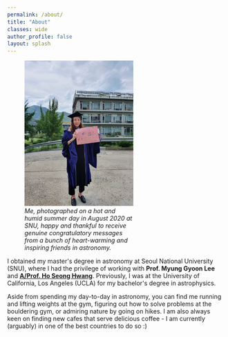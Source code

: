```yaml
---
permalink: /about/
title: "About"
classes: wide
author_profile: false
layout: splash
---
```


<figure style="width: 50%" class="align-right">
  <a href="/assets/images/IMG_1670.JPG" title="SNU grad photo" alt="SNU graduation photo">
  <img src="/assets/images/IMG_1670.JPG" alt=""></a>
  <figcaption> <i> Me, photographed on a hot and humid summer day in August 2020 at SNU, happy and thankful to receive genuine congratulatory messages from a bunch of heart-warming and inspiring friends in astronomy. </i> </figcaption>
</figure>

<!-- "Where are you from?" is a question I have always had trouble answering, as a simple and short answer does not fully encapsulate who I am. Born in London and raised in Hong Kong as a Korean national, I grew up as a third culture kid, trying to assimilate myself in a broad range of cultures - Korean, Western, and Hong Kong. My ventures into astronomy had simple beginnings with an admiration of the HST images of the solar system, nebulae, and galaxies - one of my favorite pastimes was to sit in my room, reading through multiple astronomy books. You could even say that my determination to gain a more in-depth understanding of these majestic structures led me on a journey around the globe, starting with an undergraduate program in astrophysics at the University of California, Los Angeles (UCLA). I then had the opportunity to spend some time in Korea, where I not only improved my Korean and gained a better understanding of Korean culture, but also delved deeper as a researcher in a master's program in astronomy at Seoul National University (SNU), where I had the privilege of working with **Prof. Myung Gyoon Lee** and [**A/Prof. Ho Seong Hwang**](https://hwanghs.github.io/). I have now found myself as a PhD candidate in Australia, at the Australian National University (ANU). Studying astronomy has not only made me feel humble about my existence within the immeasurable volume of the universe, but also helped me broaden my perspectives by introducing me to a diverse pool of inspiring individuals with passion and persistence. While I can't deny the growing pains of becoming a mature and independent researcher, I am looking forward to what awaits me next! -->

I obtained my master's degree in astronomy at Seoul National University (SNU), where I had the privilege of working with **Prof. Myung Gyoon Lee** and [**A/Prof. Ho Seong Hwang**](https://hwanghs.github.io/). Previously, I was at the University of California, Los Angeles (UCLA) for my bachelor's degree in astrophysics. 

Aside from spending my day-to-day in astronomy, you can find me running and lifting weights at the gym, figuring out how to solve problems at the bouldering gym, or admiring nature by going on hikes. I am also always keen on finding new cafes that serve delicious coffee - I am currently (arguably) in one of the best countries to do so :) 
